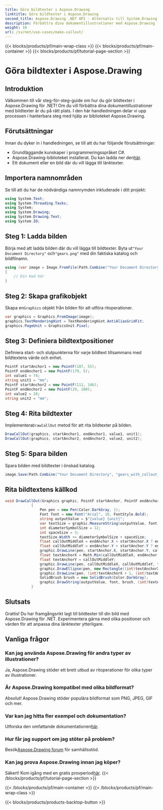 ```yaml
---
title: Göra bildtexter i Aspose.Drawing
linktitle: Göra bildtexter i Aspose.Drawing
second_title: Aspose.Drawing .NET API - Alternativ till System.Drawing.Common
description: Förbättra dina dokumentillustrationer med Aspose.Drawing för .NET! Lär dig steg för steg hur du lägger till bildtexter för tydligare och informativa bilder.
weight: 10
url: /sv/net/use-cases/make-callout/
---
```


{{< blocks/products/pf/main-wrap-class >}}
{{< blocks/products/pf/main-container >}}
{{< blocks/products/pf/tutorial-page-section >}}

# Göra bildtexter i Aspose.Drawing

## Introduktion
Välkommen till vår steg-för-steg-guide om hur du gör bildtexter i Aspose.Drawing för .NET! Om du vill förbättra dina dokumentillustrationer med bildtexter är du på rätt plats. I den här handledningen delar vi upp processen i hanterbara steg med hjälp av biblioteket Aspose.Drawing.
## Förutsättningar
Innan du dyker in i handledningen, se till att du har följande förutsättningar:
- Grundläggande kunskaper i programmeringsspråket C#.
-  Aspose.Drawing-biblioteket installerat. Du kan ladda ner den[här](https://releases.aspose.com/drawing/net/).
- Ett dokument eller en bild där du vill lägga till länktexter.
## Importera namnområden
Se till att du har de nödvändiga namnrymden inkluderade i ditt projekt:
```csharp
using System.Text;
using System.Threading.Tasks;
using System;
using System.Drawing;
using System.Drawing.Text;
using System.IO;
```
## Steg 1: Ladda bilden
 Börja med att ladda bilden där du vill lägga till bildtexter. Byta ut`"Your Document Directory"` och`"gears.png"` med din faktiska katalog och bildfilnamn.
```csharp
using (var image = Image.FromFile(Path.Combine("Your Document Directory", "gears.png")))
{
    // Din kod här
}
```
## Steg 2: Skapa grafikobjekt
 Skapa en`Graphics` objekt från bilden för att utföra ritoperationer.
```csharp
var graphics = Graphics.FromImage(image);
graphics.TextRenderingHint = TextRenderingHint.AntiAliasGridFit;
graphics.PageUnit = GraphicsUnit.Pixel;
```
## Steg 3: Definiera bildtextpositioner
Definiera start- och slutpunkterna för varje bildtext tillsammans med bildtextens värde och enhet.
```csharp
PointF startAnchor1 = new PointF(107, 55);
PointF endAnchor1 = new PointF(179, 5);
int value1 = 74;
string unit1 = "mm";
PointF startAnchor2 = new PointF(111, 146);
PointF endAnchor2 = new PointF(29, 180);
int value2 = 28;
string unit2 = "mm";
```
## Steg 4: Rita bildtexter
 Implementera`DrawCallOut` metod för att rita bildtexter på bilden.
```csharp
DrawCallOut(graphics, startAnchor1, endAnchor1, value1, unit1);
DrawCallOut(graphics, startAnchor2, endAnchor2, value2, unit2);
```
## Steg 5: Spara bilden
Spara bilden med bildtexter i önskad katalog.
```csharp
image.Save(Path.Combine("Your Document Directory", "gears_with_callout_out.png"));
```
## Rita bildtextens källkod
```csharp
void DrawCallOut(Graphics graphic, PointF startAnchor, PointF endAnchor, int value, string unit)
            {
                Pen pen = new Pen(Color.DarkGray, 1);
                Font font = new Font("Arial", 10, FontStyle.Bold);
                string outputValue = $"{value} {unit}";
                var textSize = graphic.MeasureString(outputValue, font);
                int diameterSymbolSize = 12;
                int spaceSize = 3;
                textSize.Width += diameterSymbolSize + spaceSize;
                float callOutMiddleX = endAnchor.X > startAnchor.X ? endAnchor.X - textSize.Width : endAnchor.X + textSize.Width;
                float callOutMiddleY = endAnchor.Y > startAnchor.Y ? endAnchor.Y - textSize.Height : endAnchor.Y + textSize.Height;
                graphic.DrawLine(pen, startAnchor.X, startAnchor.Y, callOutMiddleX, callOutMiddleY);
                float textAnchorX = Math.Min(callOutMiddleX, endAnchor.X);
                float textAnchorY = callOutMiddleY;
                graphic.DrawLine(pen, callOutMiddleX, callOutMiddleY, textAnchorX == callOutMiddleX ? textAnchorX + textSize.Width : textAnchorX, callOutMiddleY);
                graphic.DrawEllipse(pen, new Rectangle((int)textAnchorX + spaceSize, (int)(textAnchorY - textSize.Height) + spaceSize, 10, 10));
                graphic.DrawLine(pen, (int)textAnchorX + 1, (int)textAnchorY - 1, (int)textAnchorX + diameterSymbolSize + 2, (int)textAnchorY - diameterSymbolSize - 2);
                SolidBrush brush = new SolidBrush(Color.DarkGray);
                graphic.DrawString(outputValue, font, brush, (int)textAnchorX + diameterSymbolSize + spaceSize, (int)(textAnchorY - textSize.Height));
            }
```
## Slutsats

Grattis! Du har framgångsrikt lagt till bildtexter till din bild med Aspose.Drawing för .NET. Experimentera gärna med olika positioner och värden för att anpassa dina länktexter ytterligare.

## Vanliga frågor

### Kan jag använda Aspose.Drawing för andra typer av illustrationer?

Ja, Aspose.Drawing stöder ett brett utbud av ritoperationer för olika typer av illustrationer.

### Är Aspose.Drawing kompatibel med olika bildformat?

Absolut! Aspose.Drawing stöder populära bildformat som PNG, JPEG, GIF och mer.

### Var kan jag hitta fler exempel och dokumentation?

 Utforska den omfattande dokumentationen[här](https://reference.aspose.com/drawing/net/).

### Hur får jag support om jag stöter på problem?

 Besök[Aspose.Drawing forum](https://forum.aspose.com/c/diagram/17) för samhällsstöd.

### Kan jag prova Aspose.Drawing innan jag köper?

 Säkert! Kom igång med en gratis provperiod[här](https://releases.aspose.com/).
{{< /blocks/products/pf/tutorial-page-section >}}

{{< /blocks/products/pf/main-container >}}
{{< /blocks/products/pf/main-wrap-class >}}

{{< blocks/products/products-backtop-button >}}
